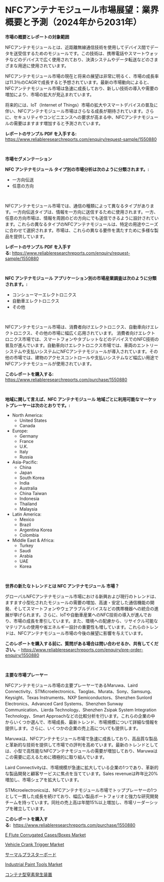 <p><h1>NFCアンテナモジュール市場展望：業界概要と予測（2024年から2031年）</h1></p><p><strong>市場の概要とレポートの対象範囲</strong></p>
<p><p>NFCアンテナモジュールとは、近距離無線通信技術を使用してデバイス間でデータを送受信するためのモジュールです。この技術は、携帯電話やスマートウォッチなどのデバイスで広く使用されており、決済システムやデータ転送などのさまざまな用途に使用されています。</p><p>NFCアンテナモジュール市場の現在と将来の展望は非常に明るく、市場の成長率は11.3％のCAGRで成長すると予想されています。最新の市場動向によると、NFCアンテナモジュール市場は急速に成長しており、新しい技術の導入や需要の増加により、市場の拡大が見込まれています。</p><p>将来的には、IoT（Internet of Things）市場の拡大やスマートデバイスの普及に伴い、NFCアンテナモジュール市場はさらなる成長が期待されています。さらに、セキュリティやコンビニエンスへの要求が高まる中、NFCアンテナモジュールの需要はますます増加すると予測されています。</p></p>
<p><strong>レポートのサンプル PDF を入手する:</strong> <a href="https://www.reliableresearchreports.com/enquiry/request-sample/1550880">https://www.reliableresearchreports.com/enquiry/request-sample/1550880</a></p>
<p>&nbsp;</p>
<p><strong>市場セグメンテーション</strong></p>
<p><strong>NFC アンテナモジュール タイプ別の市場分析は次のように分類されます。:</strong></p>
<p><ul><li>一方向伝送</li><li>任意の方向</li></ul></p>
<p>&nbsp;</p>
<p><p>NFCアンテナモジュール市場では、通信の種類によって異なるタイプがあります。一方向伝送タイプは、情報を一方向に送信するために使用されます。一方、任意の方向市場は、情報を周囲のどの方向にでも送信できるように設計されています。これらの異なるタイプのNFCアンテナモジュールは、特定の用途やニーズに合わせて選択されます。市場は、これらの異なる要件を満たすために多様な製品を提供しています。</p></p>
<p><strong>レポートのサンプル PDF を入手する:</strong>&nbsp;<a href="https://www.reliableresearchreports.com/enquiry/request-sample/1550880">https://www.reliableresearchreports.com/enquiry/request-sample/1550880</a></p>
<p>&nbsp;</p>
<p><strong> NFC アンテナモジュール アプリケーション別の市場産業調査は次のように分類されます。:</strong></p>
<p><ul><li>コンシューマーエレクトロニクス</li><li>自動車エレクトロニクス</li><li>その他</li></ul></p>
<p>&nbsp;</p>
<p><p>NFCアンテナモジュール市場は、消費者向けエレクトロニクス、自動車向けエレクトロニクス、その他の市場に幅広く応用されています。 消費者向けエレクトロニクス市場では、スマートフォンやタブレットなどのデバイスでのNFC技術の普及が進んでいます。自動車向けエレクトロニクス市場では、車両のエントリーシステムや支払いシステムにNFCアンテナモジュールが導入されています。その他の市場では、建物のアクセスコントロールや支払いシステムなど幅広い用途でNFCアンテナモジュールが使用されています。</p></p>
<p><strong>このレポートを購入する:</strong>&nbsp; <a href="https://www.reliableresearchreports.com/purchase/1550880">https://www.reliableresearchreports.com/purchase/1550880</a></p>
<p>&nbsp;</p>
<p><strong>地域に関して言えば、NFC アンテナモジュール 地域ごとに利用可能なマーケットプレーヤーは次のとおりです。:</strong></p>
<p><ul>
    <li>
        North America:
        <ul>
            <li>United States</li>
            <li>Canada</li>
        </ul>
    </li>
    <li>
        Europe:
        <ul>
            <li>Germany</li>
            <li>France</li>
            <li>U.K.</li>
            <li>Italy</li>
            <li>Russia</li>
        </ul>
    </li>
    <li>
        Asia-Pacific:
        <ul>
            <li>China</li>
            <li>Japan</li>
            <li>South Korea</li>
            <li>India</li>
            <li>Australia</li>
            <li>China Taiwan</li>
            <li>Indonesia</li>
            <li>Thailand</li>
            <li>Malaysia</li>
        </ul>
    </li>
    <li>
        Latin America:
        <ul>
            <li>Mexico</li>
            <li>Brazil</li>
            <li>Argentina Korea</li>
            <li>Colombia</li>
        </ul>
    </li>
    <li>
        Middle East & Africa:
        <ul>
            <li>Turkey</li>
            <li>Saudi</li>
            <li>Arabia</li>
            <li>UAE</li>
            <li>Korea</li>
        </ul>
    </li>
    </ul></p>
<p>&nbsp;</p>
<p><strong>世界の新たなトレンドとは NFC アンテナモジュール 市場？</strong></p>
<p><p>グローバルNFCアンテナモジュール市場における新興および現行のトレンドは、ますます小型化されたモジュールの需要の増加、高速・安定した通信機能の開発、そしてスマートフォンやウェアラブルデバイスなどの携帯機器への統合の進展が挙げられます。さらに、IoTや自動車産業へのNFC技術の導入が進んでおり、市場の成長を牽引しています。また、環境への配慮から、リサイクル可能なマテリアルの使用や省エネルギー設計の重要性も増しています。これらのトレンドは、NFCアンテナモジュール市場の今後の展望に影響を与えています。</p></p>
<p><strong>このレポートを購入する前に、質問がある場合は問い合わせるか、共有してください。</strong>- <a href="https://www.reliableresearchreports.com/enquiry/pre-order-enquiry/1550880">https://www.reliableresearchreports.com/enquiry/pre-order-enquiry/1550880</a></p>
<p>&nbsp;</p>
<p><strong>主要な市場プレーヤー</strong></p>
<p><p>NFCアンテナモジュール市場の主要プレーヤーであるMaruwa、Laird Connectivity、STMicroelectronics、Taoglas、Murata、Sony、Samsung、Keysight、Texas Instruments、NXP Semiconductors、Shenzhen Sunlord Electronics、Advanced Card Systems、Shenzhen Sunway Communication、Lierda Technology、Shenzhen Zsipak System Integration Technology、Smart Approachなどの比較分析を行います。これらの企業の中からいくつか選んで、市場成長、最新トレンド、市場規模について詳細な情報を提供します。さらに、いくつかの企業の売上高についても提供します。</p><p>Maruwaは、NFCアンテナモジュール市場で急速に成長しており、高品質な製品と革新的な技術を提供して市場での評判を高めています。最新のトレンドとしては、小型で高性能なNFCアンテナモジュールの需要が増加しており、Maruwaはこの需要に応えるために積極的に取り組んでいます。</p><p>Laird Connectivityは、市場規模が急速に拡大している企業の1つであり、革新的な製品開発と顧客サービスに焦点を当てています。Sales revenueは昨年比20%増加し、市場シェアを拡大しています。</p><p>STMicroelectronicsは、NFCアンテナモジュール市場でトッププレーヤーの1つとして一貫した成長を続けており、幅広い製品ポートフォリオと強力な研究開発チームを持っています。同社の売上高は年間15%以上増加し、市場リーダーシップを確立しています。</p></p>
<p><strong>このレポートを購入する:</strong>&nbsp;&nbsp;<a href="https://www.reliableresearchreports.com/purchase/1550880">https://www.reliableresearchreports.com/purchase/1550880</a></p>
<p><p><a href="https://www.linkedin.com/pulse/e-flute-corrugated-casesboxes-market-offer-valuable-insights-0c7ie?trackingId=Jj%2BJHotkfRhqyV8835zjcA%3D%3D">E Flute Corrugated Cases/Boxes Market</a></p><p><a href="https://spotless-saver-8fd.notion.site/Vehicle-Crank-Trigger-Market-Size-2024-2031-Global-Industrial-Analysis-Key-Geographical-Regions--0d3aa6ad69844bdb8164b5a06a4433af">Vehicle Crank Trigger Market</a></p><p><a href="https://medium.com/@jacksonwiza1924/%E3%82%B5%E3%83%BC%E3%83%9E%E3%83%AB%E3%83%97%E3%83%A9%E3%82%B9%E3%82%BF%E3%83%BC%E3%83%9C%E3%83%BC%E3%83%89%E5%B8%82%E5%A0%B4%E3%81%AE%E8%A6%8F%E6%A8%A1%E3%81%A8%E5%B8%82%E5%A0%B4%E5%8B%95%E5%90%91-%E5%AE%8C%E5%85%A8%E3%81%AA%E6%A5%AD%E7%95%8C%E6%A6%82%E8%A6%81-2024%E5%B9%B4%E3%81%8B%E3%82%892031%E5%B9%B4-da8ec927d2a0">サーマルプラスターボード</a></p><p><a href="https://github.com/gdfhhhj/Market-Research-Report-List-3/blob/main/industrial-paint-tools-market.md">Industrial Paint Tools Market</a></p><p><a href="https://github.com/AaronVargas43/Market-Research-Report-List-1/blob/main/86223516837.md">コンテナ型窒素発生装置</a></p></p>